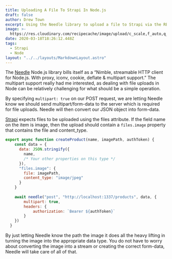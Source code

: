 ```yaml
---
title: Uploading A File To Strapi In Node.js
draft: false
author: Drew Town
excerpt: Using the Needle library to upload a file to Strapi via the REST API
image: >-
  https://res.cloudinary.com/recipecache/image/upload/c_scale,f_auto,q_auto,w_800/v1584556263/drewtown.dev/uploading-a-file-to-strapi-in-nodejs.jpg
date: 2020-03-18T18:26:12.448Z
tags:
  - Strapi
  - Node
layout: "../../layouts/MarkdownLayout.astro"
---
```

The [Needle](https://github.com/tomas/needle) Node.js library bills itself as a “Nimble, streamable HTTP client for Node.js. With proxy, iconv, cookie, deflate & multipart support.” The multipart support really had me interested, as dealing with file uploads in Node can be relatively challenging for what should be a simple operation.

By specifying `multipart: true` on our POST request, we are letting Needle know we should send multipart/form-data to the server which is required for file uploads. Needle will then convert our JSON object into form-data.

[Strapi](https://strapi.io) expects files to be uploaded using the files attribute. If the field name on the item is image, then the upload should contain a `files.image` property that contains the file and content_type.

```javascript
export async function createProduct(name, imagePath, authToken) {
    const data = {
      data: JSON.stringify({
        name,
        /* Your other properties on this type */
      }),
      "files.image": {
        file: imagePath,
        content_type: "image/jpeg"
      }
    }
 
    await needle("post", "http://localhost:1337/products", data, { 
        multipart: true, 
        headers: { 
            authorization: `Bearer ${authToken}` 
        } 
    })
  }
```

By just letting Needle know the path the image it does all the heavy lifting in turning the image into the appropriate data type. You do not have to worry about converting the image into a stream or creating the correct form-data, Needle will take care of all of that.
